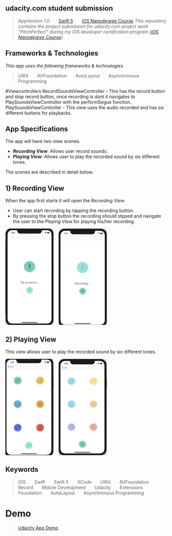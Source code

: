 ## udacity.com student submission
> AppVersion 1.0 &nbsp; &nbsp; &nbsp;
> [Swift 5](https://swift.org) &nbsp; &nbsp; &nbsp;
> [iOS Nanodegree Course](https://www.udacity.com/course/ios-developer-nanodegree--nd003)
_This repository contains the project submission for udacity.com project work "PitchPerfect" during my iOS developer certification program ([iOS Nanodegree Course](https://www.udacity.com/course/ios-developer-nanodegree--nd003))._

## Frameworks & Technologies
_This app uses the following frameworks & technologies_
> UIKit &nbsp; &nbsp; &nbsp;
> AVFoundation &nbsp; &nbsp; &nbsp;
> AutoLayout &nbsp; &nbsp; &nbsp;
> Asynchronous Programming

#Viewcontrollers
RecordSoundsViewController - This has the record button and stop record button, once recording is dont it navigates to PlaySoundsViewController with the performSegue function.
PlaySoundsViewController - This view uses the audio recorded and has six different buttons for playbacks.

## App Specifications
The app will have two view scenes.
  - **_Recording View_**: Allows user record sounds.
  - **_Playing View_**: Allows user to play the recorded sound by six different tones.

The scenes are described in detail below.


## 1) Recording View

When the app first starts it will open the _Recording View_.
  - User can start recording by tapping the recording button.
  - By pressing the stop button the recording should stpped and navigate the user to the _Playing View_ for playing his/her recording.

<div>
<img src='screenshots/record-1.png' width = 150 height = 300>&nbsp; &nbsp;
<img src='screenshots/record-2.png' width = 150 height = 300>&nbsp; &nbsp;
</div>



## 2) Playing View

This view allows user to play the recorded sound by six different tones.

<div>
<img src='screenshots/play-1.png' width = 150 height = 300>&nbsp; &nbsp;
<img src='screenshots/play-2.png' width = 150 height = 300>&nbsp; &nbsp;
</div>





  ## Keywords
> iOS &nbsp; &nbsp; &nbsp;
> Swift &nbsp; &nbsp; &nbsp;
> Swift 5 &nbsp; &nbsp; &nbsp;
> XCode &nbsp; &nbsp; &nbsp;
> UIKit &nbsp; &nbsp; &nbsp;
> AVFoundation &nbsp; &nbsp; &nbsp;
> Record &nbsp; &nbsp; &nbsp;
> Mobile Development &nbsp; &nbsp; &nbsp;
> Udacity &nbsp; &nbsp; &nbsp;
> Extensions &nbsp; &nbsp; &nbsp;
> Foundation &nbsp; &nbsp; &nbsp;
> AutoLayout &nbsp; &nbsp; &nbsp;
> Asynchronous Programming
  # Demo
  > [Udacity App Demo](https://youtu.be/z-B0BfsEPpI)
  
